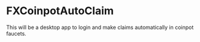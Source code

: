 # FXCoinpotAutoClaim

This will be a desktop app to login and make claims automatically in coinpot faucets.
